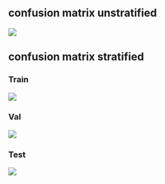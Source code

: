 ## confusion matrix unstratified



![](https://github.com/CHEERS-Hospital/drg_notebooks/blob/main/cm.png?raw=true)










## confusion matrix stratified

### Train
![](https://github.com/CHEERS-Hospital/drg_notebooks/blob/main/diabetic_retinopathy/confusion_matrices/train.png?raw=true)

### Val
![](https://github.com/CHEERS-Hospital/drg_notebooks/blob/main/diabetic_retinopathy/confusion_matrices/val.png?raw=true)

### Test
![](https://github.com/CHEERS-Hospital/drg_notebooks/blob/main/diabetic_retinopathy/confusion_matrices/test.png?raw=true)
